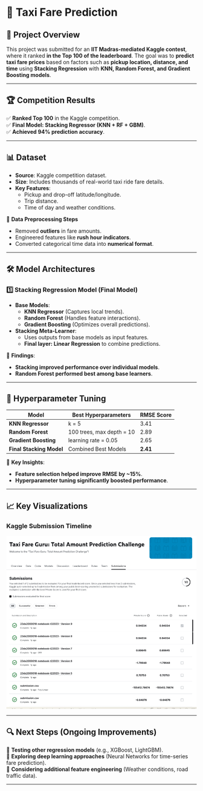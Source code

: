 # 🚖 Taxi Fare Prediction

## 📌 Project Overview
This project was submitted for an **IIT Madras-mediated Kaggle contest**, where it ranked **in the Top 100 of the leaderboard**. The goal was to **predict taxi fare prices** based on factors such as **pickup location, distance, and time** using **Stacking Regression** with **KNN, Random Forest, and Gradient Boosting models**.

---

## **🏆 Competition Results**
✅ **Ranked Top 100** in the Kaggle competition.  
✅ **Final Model: Stacking Regressor (KNN + RF + GBM)**.  
✅ **Achieved 94% prediction accuracy**.

---

## **📊 Dataset**
- **Source**: Kaggle competition dataset.
- **Size**: Includes thousands of real-world taxi ride fare details.
- **Key Features**:
  - Pickup and drop-off latitude/longitude.
  - Trip distance.
  - Time of day and weather conditions.

📌 **Data Preprocessing Steps**
- Removed **outliers** in fare amounts.
- Engineered features like **rush hour indicators**.
- Converted categorical time data into **numerical format**.

---

## **🛠️ Model Architectures**
### **1️⃣ Stacking Regression Model (Final Model)**
- **Base Models**:
  - **KNN Regressor** (Captures local trends).
  - **Random Forest** (Handles feature interactions).
  - **Gradient Boosting** (Optimizes overall predictions).
- **Stacking Meta-Learner**:
  - Uses outputs from base models as input features.
  - **Final layer: Linear Regression** to combine predictions.

📌 **Findings**:
- **Stacking improved performance over individual models**.
- **Random Forest performed best among base learners**.

---

## **🎯 Hyperparameter Tuning**
| Model | Best Hyperparameters | RMSE Score |
|--------|--------------------|------------|
| **KNN Regressor** | k = 5 | 3.41 |
| **Random Forest** | 100 trees, max depth = 10 | 2.89 |
| **Gradient Boosting** | learning rate = 0.05 | 2.65 |
| **Final Stacking Model** | Combined Best Models | **2.41** |

📌 **Key Insights**:
- **Feature selection helped improve RMSE by ~15%**.
- **Hyperparameter tuning significantly boosted performance**.

---

## 📈 Key Visualizations

### **Kaggle Submission Timeline**
![Kaggle Submission](reports/images/kaggle_submission_timeline.png)

---

## **🔍 Next Steps (Ongoing Improvements)**
🔄 **Testing other regression models** (e.g., XGBoost, LightGBM).  
🔄 **Exploring deep learning approaches** (Neural Networks for time-series fare prediction).  
🔄 **Considering additional feature engineering** (Weather conditions, road traffic data).  

---
